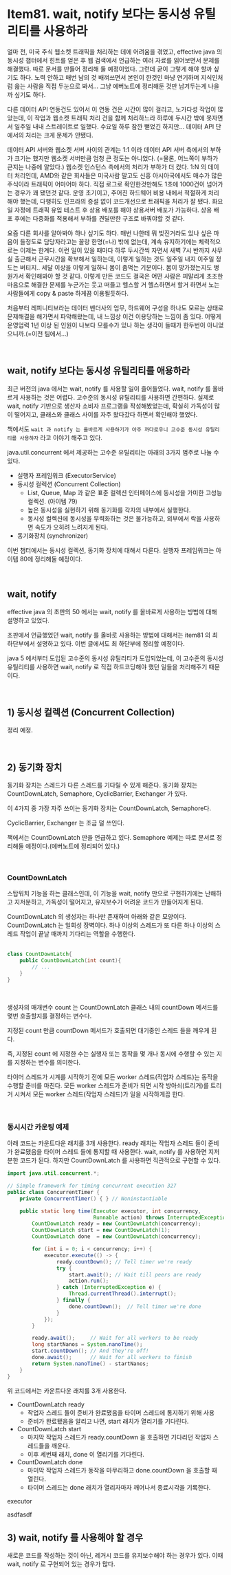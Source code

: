 # Item81. wait, notify 보다는 동시성 유틸리티를 사용하라

얼마 전, 미국 주식 웹소켓 트래픽을 처리하는 데에 어려움을 겪었고, effective java 의 동시성 챕터에서 힌트를 얻은 후 웹 검색에서 언급하는 여러 자료를 읽어보면서 문제를 해결했다. 따로 문서를 만들어 정리해 둘 예정이었다. 그런데 굳이 그렇게 해야 할까 싶기도 하다. 노력 안하고 매번 남의 것 배껴쓰면서 본인이 한것인 마냥 연기하며 지식인처럼 읊는 사람을 직접 두눈으로 봐서... 그냥 에버노트에 정리해둔 것만 남겨두는게 나을까 싶기도 하다.<br>

다른 데이터 API 연동건도 있어서 이 연동 건은 시간이 많이 걸리고, 노가다성 작업이 많았는데, 이 작업과 웹소켓 트래픽 처리 건을 함께 처리하느라 하루에  두시간 밖에 못자면서 일주일 내내 스트레이트로 일했다. 수요일 하루 잠깐 뻗었긴 하지만... 데이터 API 단에서의 처리는 크게 문제가 안됐다. <br>

데이터 API 서버와 웹소켓 서버 사이의 관계는 1:1 이라 데이터 API 서버 측에서의 부하가 크기는 했지만 웹소켓 서버만큼 엄청 큰 정도는 아니었다. (=물론, 어느쪽이 부하가 큰지는 나중에 알았다.) 웹소켓 인스턴스 측에서의 처리가 부하가 더 컸다. 1:N 의 데이터 처리인데, AMD와 같은 회사들은 미국사람 말고도 신흥 아시아국에서도 매수가 많은 주식이라 트래픽이 어마어마 하다. 직접 로그로 확인한것만해도 1초에 1000건이 넘어가는 경우가 꽤 됐던것 같다. 운영 초기이고, 주어진 하드웨어 비용 내에서 적절하게 처리해야 했는데, 다행히도 인프라의 증설 없이 코드개선으로 트래픽을 처리가 잘 됐다. 화요일 자정에 트래픽 유입 테스트 후 상용 배포를 해야 상용서버 배포가 가능하다. 상용 배포 후에는 다중화를 적용해서 부하를 견딜만한 구조로 바꿔야할 것 같다.<br>

요즘 다른 회사를 알아봐야 하나 싶기도 하다. 매번 나한테 뭐 빚진거라도 있나 싶은 마음이 들정도로 담당자라고는 꼴랑 한명(=나) 밖에 없는데, 계속 유지하기에는 체력적으로는 이제는 한계다. 이런 일이 있을 때마다 하루 두시간씩 자면서 새벽 7시 반까지 사무실 출근해서 근무시간을 확보해서 일하는데, 이렇게 일하는 것도 일주일 내지 이주일 정도는 버티지.. 세달 이상을 이렇게 일하니 몸이 좀먹는 기분이다. 몸이 망가졌는지도 병원가서 확인해봐야 할 것 같다. 이렇게 만든 코드도 결국은 어떤 사람은 피말리게 초조한 마음으로 해결한 문제를 누군가는 웃고 떠들고 헬스할 거 헬스하면서 할거 하면서 노는 사람들에게 copy & paste 하게끔 이용될듯하다.<br>

처음부터 레피니티브라는 데이터 벤더사의 업무, 하드웨어 구성을 하나도 모르는 상태로 문제해결을 해가면서 파악해왔는데, 내 느낌상 이건 이용당하는 느낌이 좀 있다. 어떻게 운영업력 1년 이상 된 인원이 나보다 모를수가 있나 하는 생각이 들때가 한두번이 아니었으니까.(=이전 팀에서...)

<br>

## wait, notify 보다는 동시성 유틸리티를 애용하라

최근 버전의 java 에서는 wait, notify 를 사용할 일이 줄어들었다. wait, notify 를 올바르게 사용하는 것은 어렵다. 고수준의 동시성 유틸리티를 사용하면 간편하다. 실제로 wait, notify 기반으로 생산자 소비자 프로그램을 작성해봤었는데, 확실히 가독성이 많이 떨어지고, 클래스와 클래스 사이를 자주 왔다갔다 하면서 확인해야 했었다.<br>

책에서도 `wait 과 notify 는 올바르게 사용하기가 아주 까다로우니 고수준 동시성 유틸리티를 사용하자` 라고 이야기 해주고 있다.<br>

java.util.concurrent 에서 제공하는 고수준 유틸리티는 아래의 3가지 범주로 나눌 수 있다.<br>

- 실행자 프레임워크 (ExecutorService)
- 동시성 컬렉션 (Concurrent Collection)
  - List, Queue, Map 과 같은 표준 컬렉션 인터페이스에 동시성을 가미한 고성능 컬렉션. (아이템 79)
  - 높은 동시성을 실현하기 위해 동기화를 각자의 내부에서 실행한다. 
  - 동시성 컬렉션에 동시성을 무력화하는 것은 불가능하고, 외부에서 락을 사용하면 속도가 오히려 느려지게 된다.
- 동기화장치 (synchronizer)

이번 챕터에서는 동시성 컬렉션, 동기화 장치에 대해서 다룬다. 실행자 프레임워크는 아이템 80에 정리해둘 예정이다.<br>

<br>

## wait, notify

effective java 의 초판의 50 에서는 wait, notify 를 올바르게 사용하는 방법에 대해 설명하고 있었다. <br>

초판에서 언급했었던 wait, notify 를 올바로 사용하는 방법에 대해서는 item81 의 최 하단부에서 설명하고 있다. 이번 글에서도 최 하단부에 정리할 예정이다. <br>

java 5 에서부터 도입된 고수준의 동시성 유틸리티가 도입되었는데, 이 고수준의 동시성 유틸리티를 사용하면 wait, notify 로 직접 하드코딩해야 했던 일들을 처리해주기 때문이다.<br>

<br>

## 1) 동시성 컬렉션 (Concurrent Collection)

정리 예정.<br>

<br>

## 2) 동기화 장치

동기화 장치는 스레드가 다른 스레드를 기다릴 수 있게 해준다. 동기화 장치는 CountDownLatch, Semaphore, CyclicBarrier, Exchanger 가 있다.<br>

이 4가지 중 가장 자주 쓰이는 동기화 장치는 CountDownLatch, Semaphore다.<br>

CyclicBarrier, Exchanger 는 조금 덜 쓰인다.<br>

책에서는 CountDownLatch 만을 언급하고 있다. Semaphore 예제는 따로 문서로 정리해둘 예정이다.(에버노트에 정리되어 있다.)

<br>

### CountDownLatch

스탑워치 기능을 하는 클래스인데, 이 기능을 wait, notify 만으로 구현하기에는 난해하고 지저분하고, 가독성이 떨어지고, 유지보수가 어려운 코드가 만들어지게 된다.<br>

CountDownLatch 의 생성자는 하나만 존재하며 아래와 같은 모양이다. CountDownLatch 는 일회성 장벽이다. 하나 이상의 스레드가 또 다른 하나 이상의 스레드 작업이 끝날 때까지 기다리는 역할을 수행한다.<br><br>

```java
class CountDownLatch{
    public CountDownLatch(int count){
        // ... 
    }
}
```

<br>

생성자의 매개변수 count 는 CountDownLatch 클래스 내의 countDown 메서드를 몇번 호출할지를 결정하는 변수다.<br>

지정된 count 만큼 countDown 메서드가 호출되면 대기중인 스레드 들을 깨우게 된다.<br>

즉, 지정된 count 에 지정한 수는 실행자 또는 동작을 몇 개나 동시에 수행할 수 있는 지를 지정하는 변수를 의미한다. <br>

타이머 스레드가 시계를 시작하기 전에 모든 worker 스레드(작업자 스레드)는 동작을 수행할 준비를 마친다. 모든 worker 스레드가 준비가 되면 시작 방아쇠(트리거)를 트리거 시켜서 모든 worker 스레드(작업자 스레드)가 일을 시작하게끔 한다.<br>

<br>

### 동시시간 카운팅 예제

아래 코드는 카운트다운 래치를 3개 사용한다. ready 래치는 작업자 스레드 들이 준비가 완료됐음을 타이머 스레드 들에 통지할 때 사용한다. wait, notify 를 사용하면 지저분한 코드가 된다. 하지만 CountDownLatch 를 사용하면 직관적으로 구현할 수 있다.

```java
import java.util.concurrent.*;

// Simple framework for timing concurrent execution 327
public class ConcurrentTimer {
    private ConcurrentTimer() { } // Noninstantiable

    public static long time(Executor executor, int concurrency,
                            Runnable action) throws InterruptedException {
        CountDownLatch ready = new CountDownLatch(concurrency);
        CountDownLatch start = new CountDownLatch(1);
        CountDownLatch done  = new CountDownLatch(concurrency);

        for (int i = 0; i < concurrency; i++) {
            executor.execute(() -> {
                ready.countDown(); // Tell timer we're ready
                try {
                    start.await(); // Wait till peers are ready
                    action.run();
                } catch (InterruptedException e) {
                    Thread.currentThread().interrupt();
                } finally {
                    done.countDown();  // Tell timer we're done
                }
            });
        }

        ready.await();     // Wait for all workers to be ready
        long startNanos = System.nanoTime();
        start.countDown(); // And they're off!
        done.await();      // Wait for all workers to finish
        return System.nanoTime() - startNanos;
    }
}
```

위 코드에서는 카운트다운 래치를 3개 사용한다.

- CountDownLatch ready
  - 작업자 스레드 들이 준비가 완료됐음을 타이머 스레드에 통지하기 위해 사용
  - 준비가 완료됐음을 알리고 나면, start 래치가 열리기를 기다린다.
- CountDownLatch start
  - 마지막 작업자 스레드가 ready.countDown 을 호출하면 기다리던 작업자 스레드들을 깨운다.
  - 이후 세번째 래치, done 이 열리기를 기다린다.
- CountDownLatch done
  - 마미막 작업자 스레드가 동작을 마무리하고 done.countDown 을 호출할 때 열린다.
  - 타이머 스레드는 done 래치가 열리자마자 깨어나서 종료시각을 기록한다.



executor

asdfasdf



## 3) wait, notify 를 사용해야 할 경우

새로운 코드를 작성하는 것이 아닌, 레거시 코드를 유지보수해야 하는 경우가 있다. 이때 wait, notify 로 구현되어 있는 경우가 많다. 

